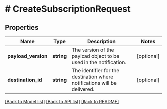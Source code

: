 # # CreateSubscriptionRequest

## Properties

Name | Type | Description | Notes
------------ | ------------- | ------------- | -------------
**payload_version** | **string** | The version of the payload object to be used in the notification. | [optional]
**destination_id** | **string** | The identifier for the destination where notifications will be delivered. | [optional]

[[Back to Model list]](../../README.md#models) [[Back to API list]](../../README.md#endpoints) [[Back to README]](../../README.md)
